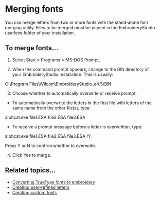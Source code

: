 # Merging fonts

You can merge letters from two or more fonts with the stand-alone font merging utility. Files to be merged must be placed in the EmbroideryStudio userletw folder of your installation.

## To merge fonts...

1. Select Start > Programs > MS-DOS Prompt.

2. When the command prompt appears, change to the BIN directory of your EmbroideryStudio installation. This is usually:

C:\\Program Files\\Wilcom\\EmbroideryStudio_e4.5\\BIN

3. Choose whether to automatically overwrite or receive prompt.

- To automatically overwrite the letters in the first file with letters of the same name from the other file(s), type:

alphcat.exe file1.ESA file2.ESA file3.ESA.

- To receive a prompt message before a letter is overwritten, type:

alphcat.exe file1.ESA file2.ESA file3.ESA /Y.

Press Y or N to confirm whether to overwrite.

4. Click Yes to merge.

## Related topics...

- [Converting TrueType fonts to embroidery](Converting_TrueType_fonts_to_embroidery)
- [Creating user-refined letters](Creating_user-refined_letters)
- [Creating custom fonts](Creating_custom_fonts)
